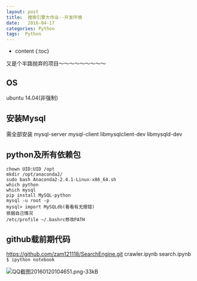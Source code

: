 ```yaml
---
layout: post
title:  搜索引擎大作业--开发环境
date:   2016-04-17
categories: Python
tags:  Python
---
```


* content
{:toc}


又是个半路抛弃的项目～～～～～～～～～





## OS

ubuntu 14.04(非强制)

## 安装Mysql

需全部安装
mysql-server
mysql-client
libmysqlclient-dev
libmysqld-dev

## python及所有依赖包

```
chown UID:UID /opt
mkdir /opt/anaconda2/
sudo bash Anaconda2-2.4.1-Linux-x86_64.sh
which python
which mysql
pip install MySQL-python
mysql -u root -p
mysql> import MySQLdb(看看有无报错)
依据自己情况
/etc/profile ~/.bashrc修改PATH
```
## github载前期代码

https://github.com/zam121118/SearchEngine.git
crawler.ipynb
search.ipynb
`$ ipython notebook`

![QQ截图20160120104651.png-33kB][1]


  [1]: http://static.zybuluo.com/maorongrong/ultzzn3adg6o02lcxdfnrgqy/QQ%E6%88%AA%E5%9B%BE20160120104651.png
